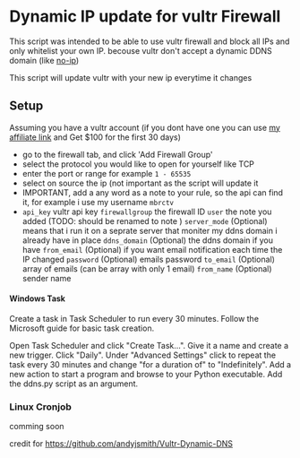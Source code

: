 # Dynamic IP update for vultr Firewall


This script was intended to be able to use vultr firewall and block all IPs and only whitelist your own IP.
becouse vultr don't accept a dynamic DDNS domain (like [no-ip](https://www.noip.com/))

This script will update vultr with your new ip everytime it changes


## Setup

Assuming you have a vultr account (if you dont have one you can use [my affiliate link](https://www.vultr.com/?ref=8519411-6G) and Get $100 for the first 30 days)

* go to the firewall tab, and click 'Add Firewall Group'
* select the protocol you would like to open for yourself like TCP 
* enter the port or range for example `1 - 65535`	
* select on source the ip (not important as the script will update it 
* IMPORTANT, add a any word as a note to your rule, so the api can find it, for example i use my username `mbrctv`
* 
	`api_key` vultr api key
	`firewallgroup` the firewall ID
	`user` the note you added (TODO: should be renamed to note )
	`server_mode` (Optional) means that i run it on a seprate server that moniter my ddns domain i already have in place
	`ddns_domain` (Optional) the ddns domain if you have
	`from_email` (Optional) if you want email notification each time the IP changed
	`password` (Optional) emails password
	`to_email` (Optional) array of emails (can be array with only 1 email)
	`from_name` (Optional) sender name

#### Windows Task
Create a task in Task Scheduler to run every 30 minutes. Follow the Microsoft guide for basic task creation.

Open Task Scheduler and click "Create Task...".
Give it a name and create a new trigger.
Click "Daily". Under "Advanced Settings" click to repeat the task every 30 minutes and change "for a duration of" to "Indefinitely".
Add a new action to start a program and browse to your Python executable. Add the ddns.py script as an argument.

### Linux Cronjob

comming soon


credit for https://github.com/andyjsmith/Vultr-Dynamic-DNS

